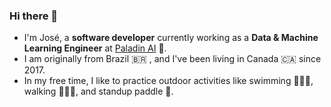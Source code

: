 <!--
**josemiguelalves/josemiguelalves** is a ✨ _special_ ✨ repository because its `README.md` (this file) appears on your GitHub profile.

Here are some ideas to get you started:

- 🔭 I’m currently working on ...
- 🌱 I’m currently learning ...
- 👯 I’m looking to collaborate on ...
- 🤔 I’m looking for help with ...
- 💬 Ask me about ...
- 📫 How to reach me: ...
- 😄 Pronouns: ...
- ⚡ Fun fact: ...
-->

### Hi there 👋

- I'm José, a **software developer** currently working as a **Data & Machine Learning Engineer**  at [Paladin AI](https://paladin.ai/) 🛫.
- I am originally from Brazil 🇧🇷 , and  I've been living in Canada 🇨🇦 since 2017. 
- In my free time, I like to practice outdoor activities like swimming 🏊🏽‍♂️, walking 🚶🏿‍♂️, and standup paddle 🚣. 
